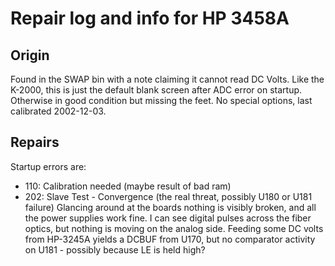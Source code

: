 # Repair log and info for HP 3458A

## Origin
Found in the SWAP bin with a note claiming it cannot read DC Volts. Like the K-2000, this is just the default blank screen after ADC error on startup. Otherwise in good condition but missing the feet. No special options, last calibrated 2002-12-03.

## Repairs
Startup errors are:
- 110: Calibration needed (maybe result of bad ram)
- 202: Slave Test - Convergence (the real threat, possibly U180 or U181 failure)
Glancing around at the boards nothing is visibly broken, and all the power supplies work fine. I can see digital pulses across the fiber optics, but nothing is moving on the analog side. Feeding some DC volts from HP-3245A yields a DCBUF from U170, but no comparator activity on U181 - possibly because LE is held high?
